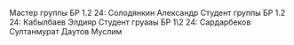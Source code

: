 Мастер группы БР 1.2 24: Солодянкин Александр
Студент группы БР 1.2 24: Кабылбаев Элдияр
Студент груааы БР 1\2 24: Сардарбеков Султанмурат
Даутов Муслим
